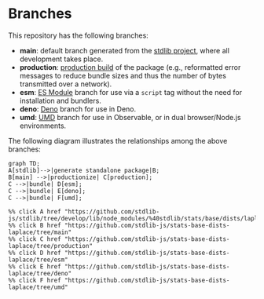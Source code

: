 <!--

@license Apache-2.0

Copyright (c) 2022 The Stdlib Authors.

Licensed under the Apache License, Version 2.0 (the "License");
you may not use this file except in compliance with the License.
You may obtain a copy of the License at

    http://www.apache.org/licenses/LICENSE-2.0

Unless required by applicable law or agreed to in writing, software
distributed under the License is distributed on an "AS IS" BASIS,
WITHOUT WARRANTIES OR CONDITIONS OF ANY KIND, either express or implied.
See the License for the specific language governing permissions and
limitations under the License.

-->

# Branches

This repository has the following branches:

-   **main**: default branch generated from the [stdlib project][stdlib-url], where all development takes place.
-   **production**: [production build][production-url] of the package (e.g., reformatted error messages to reduce bundle sizes and thus the number of bytes transmitted over a network).
-   **esm**: [ES Module][esm-url] branch for use via a `script` tag without the need for installation and bundlers.
-   **deno**: [Deno][deno-url] branch for use in Deno.
-   **umd**: [UMD][umd-url] branch for use in Observable, or in dual browser/Node.js environments.

The following diagram illustrates the relationships among the above branches:

```mermaid
graph TD;
A[stdlib]-->|generate standalone package|B;
B[main] -->|productionize| C[production];
C -->|bundle| D[esm];
C -->|bundle| E[deno];
C -->|bundle| F[umd];

%% click A href "https://github.com/stdlib-js/stdlib/tree/develop/lib/node_modules/%40stdlib/stats/base/dists/laplace"
%% click B href "https://github.com/stdlib-js/stats-base-dists-laplace/tree/main"
%% click C href "https://github.com/stdlib-js/stats-base-dists-laplace/tree/production"
%% click D href "https://github.com/stdlib-js/stats-base-dists-laplace/tree/esm"
%% click E href "https://github.com/stdlib-js/stats-base-dists-laplace/tree/deno"
%% click F href "https://github.com/stdlib-js/stats-base-dists-laplace/tree/umd"
```

[stdlib-url]: https://github.com/stdlib-js/stdlib/tree/develop/lib/node_modules/%40stdlib/stats/base/dists/laplace
[production-url]: https://github.com/stdlib-js/stats-base-dists-laplace/tree/production
[deno-url]: https://github.com/stdlib-js/stats-base-dists-laplace/tree/deno
[umd-url]: https://github.com/stdlib-js/stats-base-dists-laplace/tree/umd
[esm-url]: https://github.com/stdlib-js/stats-base-dists-laplace/tree/esm